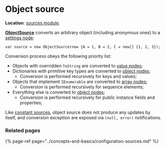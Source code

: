 # Object source

**Location**: [sources module](../modules/sources.md).

[**ObjectSource**](https://github.com/vostok/configuration.sources/blob/master/Vostok.Configuration.Sources/Object/ObjectSource.cs) converts an arbitrary object \(including anonymous ones\) to a [settings node](../concepts-and-basics/settings-nodes/):

```text
var source = new ObjectSource(new {A = 1, B = 2, C = new[] {1, 2, 3});
```

Conversion process obeys the following priority list:

* Objects with overridden `ToString` are converted to [value nodes](../concepts-and-basics/settings-nodes/value-nodes.md);
* Dictionaries with primitive key types are converted to [object nodes](../concepts-and-basics/settings-nodes/object-nodes.md);
  * Conversion is performed recursively for keys and values;
* Objects that implement `IEnumerable` are converted to [array nodes](../concepts-and-basics/settings-nodes/array-nodes.md);
  * Conversion is performed recursively for sequence elements;
* Everything else is converted to [object nodes](../concepts-and-basics/settings-nodes/object-nodes.md);
  * Conversion is performed recursively for public instance fields and properties;

Like [constant sources](constant-source.md), object source does not produce any updates by itself, and conversion exception are exposed via `(null, error)` notifications.

### Related pages

{% page-ref page="../concepts-and-basics/configuration-sources.md" %}

